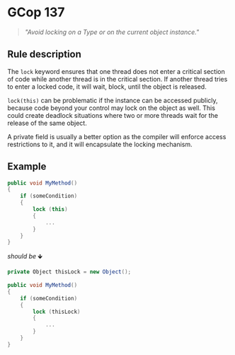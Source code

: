 ﻿# GCop 137

> *"Avoid locking on a Type or on the current object instance."*

## Rule description

The `lock` keyword ensures that one thread does not enter a critical section of code while another thread is in the critical section. If another thread tries to enter a locked code, it will wait, block, until the object is released.

`lock(this)` can be problematic if the instance can be accessed publicly, because code beyond your control may lock on the object as well. This could create deadlock situations where two or more threads wait for the release of the same object. 

A private field is usually a better option as the compiler will enforce access restrictions to it, and it will encapsulate the locking mechanism. 

## Example

```csharp
public void MyMethod()
{
    if (someCondition)
    {
        lock (this)
        {
            ...
        }
    }
}
```

*should be* 🡻

```csharp
private Object thisLock = new Object(); 
 
public void MyMethod()
{
    if (someCondition)
    {
        lock (thisLock)
        {
            ...
        }
    }
}
```

